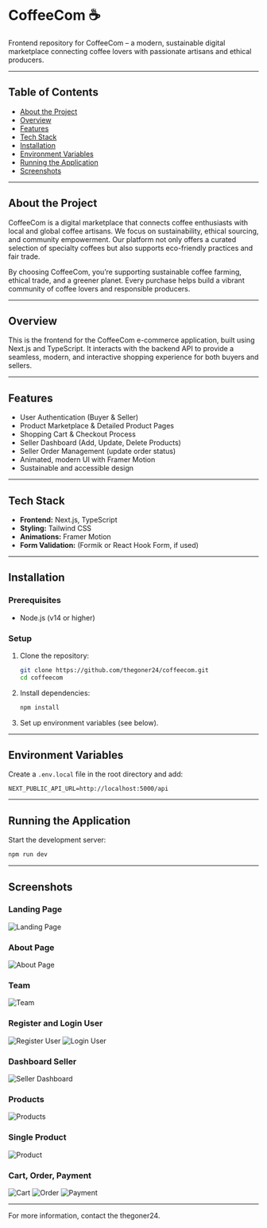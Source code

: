 # CoffeeCom ☕

Frontend repository for CoffeeCom – a modern, sustainable digital marketplace connecting coffee lovers with passionate artisans and ethical producers.


---

## Table of Contents
- [About the Project](#about-the-project)
- [Overview](#overview)
- [Features](#features)
- [Tech Stack](#tech-stack)
- [Installation](#installation)
- [Environment Variables](#environment-variables)
- [Running the Application](#running-the-application)
- [Screenshots](#screenshots)

---

## About the Project
CoffeeCom is a digital marketplace that connects coffee enthusiasts with local and global coffee artisans. We focus on sustainability, ethical sourcing, and community empowerment. Our platform not only offers a curated selection of specialty coffees but also supports eco-friendly practices and fair trade.

By choosing CoffeeCom, you’re supporting sustainable coffee farming, ethical trade, and a greener planet. Every purchase helps build a vibrant community of coffee lovers and responsible producers.

---

## Overview
This is the frontend for the CoffeeCom e-commerce application, built using Next.js and TypeScript. It interacts with the backend API to provide a seamless, modern, and interactive shopping experience for both buyers and sellers.

---

## Features
- User Authentication (Buyer & Seller)
- Product Marketplace & Detailed Product Pages
- Shopping Cart & Checkout Process
- Seller Dashboard (Add, Update, Delete Products)
- Seller Order Management (update order status)
- Animated, modern UI with Framer Motion
- Sustainable and accessible design

---

## Tech Stack
- **Frontend:** Next.js, TypeScript
- **Styling:** Tailwind CSS
- **Animations:** Framer Motion
- **Form Validation:** (Formik or React Hook Form, if used)

---

## Installation
### Prerequisites
- Node.js (v14 or higher)

### Setup
1. Clone the repository:
   ```bash
   git clone https://github.com/thegoner24/coffeecom.git
   cd coffeecom
   ```
2. Install dependencies:
   ```bash
   npm install
   ```
3. Set up environment variables (see below).

---

## Environment Variables
Create a `.env.local` file in the root directory and add:
```
NEXT_PUBLIC_API_URL=http://localhost:5000/api
```

---

## Running the Application
Start the development server:
```bash
npm run dev
```

---

## Screenshots
### Landing Page
![Landing Page](screenshotimg/Screenshot%202025-04-19%20064851.png)

### About Page
![About Page](screenshotimg/Screenshot%202025-04-19%20060222.png)

### Team
![Team](screenshotimg/Screenshot%202025-04-19%20065410.png)

### Register and Login User
![Register User](screenshotimg/Screenshot%202025-04-19%20064947.png) ![Login User](screenshotimg/Screenshot%202025-04-19%20064940.png)

### Dashboard Seller
![Seller Dashboard](screenshotimg/Screenshot%202025-04-19%20065135.png)

### Products
![Products](screenshotimg/Screenshot%202025-04-19%20065645.png)

### Single Product
![Product](screenshotimg/Screenshot%202025-04-19%20065700.png)

### Cart, Order, Payment
![Cart](screenshotimg/Screenshot%202025-04-19%20065116.png) ![Order](screenshotimg/Screenshot%202025-04-19%20065135.png) ![Payment](screenshotimg/Screenshot%202025-04-19%20065158.png)

---

For more information, contact the thegoner24.
